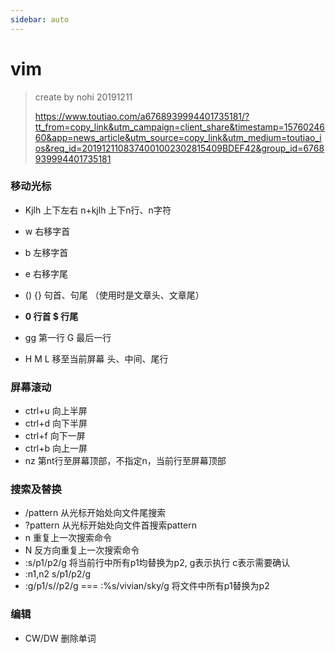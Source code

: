 ```yaml
---
sidebar: auto
---
```

# vim

> create by nohi 20191211
>
> https://www.toutiao.com/a6768939994401735181/?tt_from=copy_link&utm_campaign=client_share&timestamp=1576024660&app=news_article&utm_source=copy_link&utm_medium=toutiao_ios&req_id=2019121108374001002302815409BDEF42&group_id=6768939994401735181

### 移动光标

* Kjlh  上下左右   n+kjlh 上下n行、n字符
* w 右移字首
* b 左移字首
* e 右移字尾
* () {}   句首、句尾 （使用时是文章头、文章尾）
* **0 行首  $ 行尾**
* gg 第一行  G 最后一行

* H M L  移至当前屏幕 头、中间、尾行

### 屏幕滚动

* ctrl+u 向上半屏
* ctrl+d 向下半屏
* ctrl+f 向下一屏
* ctrl+b 向上一屏
* nz  第nt行至屏幕顶部，不指定n，当前行至屏幕顶部

### 搜索及替换

* /pattern 从光标开始处向文件尾搜索
* ?pattern 从光标开始处向文件首搜索pattern
* n  重复上一次搜索命令
* N  反方向重复上一次搜索命令
* :s/p1/p2/g   将当前行中所有p1均替换为p2, g表示执行 c表示需要确认
* :n1,n2 s/p1/p2/g
* :g/p1/s//p2/g   === :%s/vivian/sky/g  将文件中所有p1替换为p2

### 编辑

* CW/DW 删除单词
